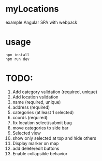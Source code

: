 # myLocations

example Angular SPA with webpack

# usage
```
npm install
npm run dev
```

# TODO:
1. Add category validation (required, unique)
2. Add location validation
  1. name (required, unique)
  2. address (required)
  3. categories (at least 1 selected)
  4. coords (required)
3. fix location select/submit bug
4. move categories to side bar
5. Selected view
  1. show only selected at top and hide others
  2. Display marker on map
  3. add delete/edit buttons
6. Enable collapsible behavior
